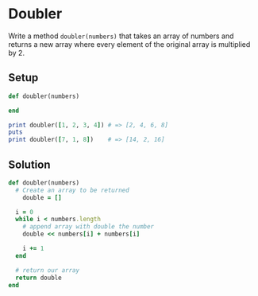 # Doubler

Write a method `doubler(numbers)` that takes an array of numbers and returns a new array
where every element of the original array is multiplied by 2.

## Setup

```ruby
def doubler(numbers)

end

print doubler([1, 2, 3, 4]) # => [2, 4, 6, 8]
puts
print doubler([7, 1, 8])    # => [14, 2, 16]
```

## Solution

```ruby
def doubler(numbers)
  # Create an array to be returned
	double = []

  i = 0
  while i < numbers.length
    # append array with double the number
    double << numbers[i] + numbers[i]

    i += 1
  end

  # return our array
  return double
end
```